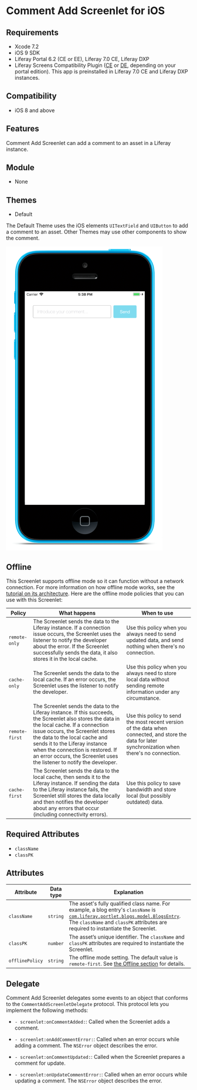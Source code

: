 # Comment Add Screenlet for iOS [](id=comment-add-screenlet-for-ios)

## Requirements [](id=requirements)

- Xcode 7.2
- iOS 9 SDK
- Liferay Portal 6.2 (CE or EE), Liferay 7.0 CE, Liferay DXP 
- Liferay Screens Compatibility Plugin 
  ([CE](http://www.liferay.com/marketplace/-/mp/application/54365664) or 
  [DE](http://www.liferay.com/marketplace/-/mp/application/54369726), 
  depending on your portal edition). This app is preinstalled in Liferay 7.0 CE 
  and Liferay DXP instances. 

## Compatibility [](id=compatibility)

- iOS 8 and above

## Features [](id=features)

Comment Add Screenlet can add a comment to an asset in a Liferay instance. 

## Module [](id=module)

- None

## Themes [](id=themes)

- Default

The Default Theme uses the iOS elements `UITextField` and `UIButton` to add a 
comment to an asset. Other Themes may use other components to show the comment.

![Figure 1: Comment Add Screenlet using the Default Theme.](../../images/screens-ios-commentadd.png)

## Offline [](id=offline)

This Screenlet supports offline mode so it can function without a network 
connection. For more information on how offline mode works, see the 
[tutorial on its architecture](/develop/tutorials/-/knowledge_base/6-2/architecture-of-offline-mode-in-liferay-screens). 
Here are the offline mode policies that you can use with this Screenlet: 

| Policy | What happens | When to use |
|--------|--------------|-------------|
| `remote-only` | The Screenlet sends the data to the Liferay instance. If a connection issue occurs, the Screenlet uses the listener to notify the developer about the error. If the Screenlet successfully sends the data, it also stores it in the local cache. | Use this policy when you always need to send updated data, and send nothing when there's no connection. |
| `cache-only` | The Screenlet sends the data to the local cache. If an error occurs, the Screenlet uses the listener to notify the developer. | Use this policy when you always need to store local data without sending remote information under any circumstance. |
| `remote-first` | The Screenlet sends the data to the Liferay instance. If this succeeds, the Screenlet also stores the data in the local cache. If a connection issue occurs, the Screenlet stores the data to the local cache and sends it to the Liferay instance when the connection is restored. If an error occurs, the Screenlet uses the listener to notify the developer. | Use this policy to send the most recent version of the data when connected, and store the data for later synchronization when there's no connection. |
| `cache-first` | The Screenlet sends the data to the local cache, then sends it to the Liferay instance. If sending the data to the Liferay instance fails, the Screenlet still stores the data locally and then notifies the developer about any errors that occur (including connectivity errors). | Use this policy to save bandwidth and store local (but possibly outdated) data. |

## Required Attributes [](id=required-attributes)

- `className`
- `classPK`

## Attributes [](id=attributes)

| Attribute | Data type | Explanation |
|-----------|-----------|-------------|
| `className` | `string` | The asset's fully qualified class name. For example, a blog entry's `className` is [`com.liferay.portlet.blogs.model.BlogsEntry`](https://docs.liferay.com/portal/6.2/javadocs/com/liferay/portlet/blogs/model/BlogsEntry.html). The `className` and `classPK` attributes are required to instantiate the Screenlet. | 
| `classPK` | `number` | The asset’s unique identifier. The `className` and `classPK` attributes are required to instantiate the Screenlet. |
| `offlinePolicy` | `string` | The offline mode setting. The default value is `remote-first`. See [the Offline section](/develop/reference/-/knowledge_base/6-2/comment-add-screenlet-for-ios#offline) for details. |

## Delegate [](id=delegate)

Comment Add Screenlet delegates some events to an object that conforms to the 
`CommentAddScreenletDelegate` protocol. This protocol lets you implement 
the following methods: 

- `- screenlet:onCommentAdded:`: Called when the Screenlet adds a comment. 

- `- screenlet:onAddCommentError:`: Called when an error occurs while adding a 
  comment. The `NSError` object describes the error. 

- `- screenlet:onCommentUpdated:`: Called when the Screenlet prepares a comment 
  for update. 

- `- screenlet:onUpdateCommentError:`: Called when an error occurs while 
  updating a comment. The `NSError` object describes the error. 
